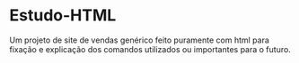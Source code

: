 # Estudo-HTML
Um projeto de site de vendas genérico feito puramente com html para fixação e explicação dos comandos utilizados ou importantes para o futuro.

